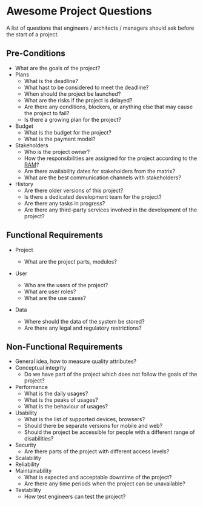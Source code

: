 # Awesome Project Questions


A list of questions that engineers / architects / managers should ask before the start of a project.

## Pre-Conditions
- What are the goals of the project?
- Plans
  - What is the deadline?
  - What hast to be considered to meet the deadline?
  - When should the project be launched?
  - What are the risks if the project is delayed?
  - Are there any conditions, blockers, or anything else that may cause the project to fail?
  - Is there a growing plan for the project?
- Budget
  - What is the budget for the project?
  - What is the payment model?
- Stakeholders
  - Who is the project owner?
  - How the responsibilities are assigned for the project according to the [RAM](https://en.wikipedia.org/wiki/Responsibility_assignment_matrix)?
  - Are there availability dates for stakeholders from the matrix?
  - What are the best communication channels with stakeholders? 
- History
  - Are there older versions of this project?
  - Is there a dedicated development team for the project?
  - Are there any tasks in progress?
  - Are there any third-party services involved in the development of the project?

## Functional Requirements

- Project
    - What are the project parts, modules?
- User
    - Who are the users of the project?
    - What are user roles? 
    - What are the use cases?
 
- Data
    - Where should the data of the system be stored?
    - Are there any legal and regulatory restrictions?
  
## Non-Functional Requirements
- General idea, how to measure quality attributes?
- Conceptual integrity
  - Do we have part of the project which does not follow the goals of the project?
- Performance
  - What is the daily usages?
  - What is the peaks of usages?
  - What is the behaviour of usages?
- Usability
  - What is the list of supported devices, browsers?
  - Should there be separate versions for mobile and web?
  - Should the project be accessible for people with a different range of disabilities?
- Security
	- Are there parts of the project with different access levels?
- Scalability
- Reliability
- Maintainability
  - What is expected and acceptable downtime of the project?
  - Are there any time periods when the project can be unavailable?  
- Testability
  - How test engineers can test the project?

